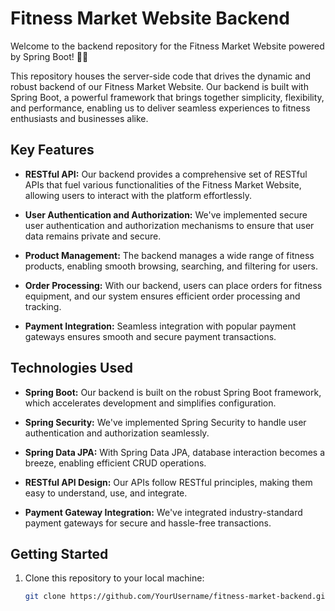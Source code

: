 # Fitness Market Website Backend



Welcome to the backend repository for the Fitness Market Website powered by Spring Boot! 🏋️‍♂️

This repository houses the server-side code that drives the dynamic and robust backend of our Fitness Market Website. Our backend is built with Spring Boot, a powerful framework that brings together simplicity, flexibility, and performance, enabling us to deliver seamless experiences to fitness enthusiasts and businesses alike.

## Key Features

- **RESTful API:** Our backend provides a comprehensive set of RESTful APIs that fuel various functionalities of the Fitness Market Website, allowing users to interact with the platform effortlessly.

- **User Authentication and Authorization:** We've implemented secure user authentication and authorization mechanisms to ensure that user data remains private and secure.

- **Product Management:** The backend manages a wide range of fitness products, enabling smooth browsing, searching, and filtering for users.

- **Order Processing:** With our backend, users can place orders for fitness equipment, and our system ensures efficient order processing and tracking.

- **Payment Integration:** Seamless integration with popular payment gateways ensures smooth and secure payment transactions.

## Technologies Used

- **Spring Boot:** Our backend is built on the robust Spring Boot framework, which accelerates development and simplifies configuration.

- **Spring Security:** We've implemented Spring Security to handle user authentication and authorization seamlessly.

- **Spring Data JPA:** With Spring Data JPA, database interaction becomes a breeze, enabling efficient CRUD operations.

- **RESTful API Design:** Our APIs follow RESTful principles, making them easy to understand, use, and integrate.

- **Payment Gateway Integration:** We've integrated industry-standard payment gateways for secure and hassle-free transactions.

## Getting Started

1. Clone this repository to your local machine:
   ```bash
   git clone https://github.com/YourUsername/fitness-market-backend.git
